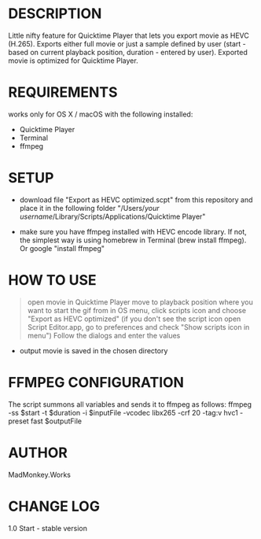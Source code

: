 # DESCRIPTION
Little nifty feature for Quicktime Player that lets you export movie as HEVC (H.265). Exports either full movie or just a sample defined by user (start - based on current playback position, duration - entered by user). Exported movie is optimized for Quicktime Player.


# REQUIREMENTS 
works only for OS X / macOS with the following installed:
- Quicktime Player 
- Terminal 
- ffmpeg 


# SETUP
- download file "Export as HEVC optimized.scpt" from this repository and place it in the following folder 
"/Users/*your username*/Library/Scripts/Applications/Quicktime Player"

- make sure you have ffmpeg installed with HEVC encode library. 
If not, the simplest way is using homebrew in Terminal (brew install ffmpeg). Or google "install ffmpeg"


# HOW TO USE
> open movie in Quicktime Player 
> move to playback position where you want to start the gif from 
> in OS menu, click scripts icon and choose "Export as HEVC optimized" 
  (if you don't see the script icon open Script Editor.app, go to preferences and check "Show scripts icon in menu")
> Follow the dialogs and enter the values 
- output movie is saved in the chosen directory


# FFMPEG CONFIGURATION
The script summons all variables and sends it to ffmpeg as follows:
ffmpeg -ss $start -t $duration -i $inputFile -vcodec libx265 -crf 20 -tag:v hvc1 -preset fast $outputFile


# AUTHOR
MadMonkey.Works


# CHANGE LOG
1.0 Start - stable version
